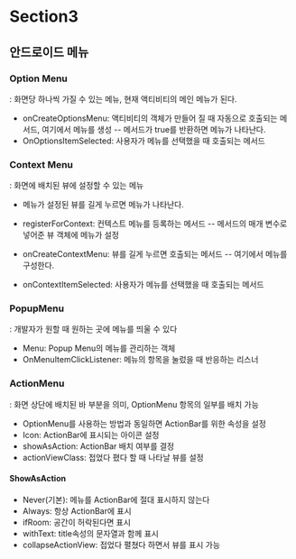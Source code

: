 # Section3
## 안드로이드 메뉴
### Option Menu
: 화면당 하나씩 가질 수 있는 메뉴, 현재 액티비티의 메인 메뉴가 된다.

- onCreateOptionsMenu: 액티비티의 객체가 만들어 질 때 자동으로 호출되는 메서드, 여기에서 메뉴를 생성
-- 메서드가 true를 반환하면 메뉴가 나타난다.
- OnOptionsItemSelected: 사용자가 메뉴를 선택했을 때 호출되는 메서드

### Context Menu
: 화면에 배치된 뷰에 설정할 수 있는 메뉴
- 메뉴가 설정된 뷰를 길게 누르면 메뉴가 나타난다.

- registerForContext: 컨텍스트 메뉴를 등록하는 메서드
-- 메서드의 매개 변수로 넣어준 뷰 객체에 메뉴가 설정
- onCreateContextMenu: 뷰를 길게 누르면 호출되는 메서드
-- 여기에서 메뉴를 구성한다.
- onContextItemSelected: 사용자가 메뉴를 선택했을 때 호출되는 메서드

### PopupMenu
: 개발자가 원할 때 원하는 곳에 메뉴를 띄울 수 있다

- Menu: Popup Menu의 메뉴를 관리하는 객체
- OnMenuItemClickListener: 메뉴의 항목을 눌렀을 때 반응하는 리스너

### ActionMenu
: 화면 상단에 배치된 바 부분을 의미, OptionMenu 항목의 일부를 배치 가능

- OptionMenu를 사용하는 방법과 동일하면 ActionBar를 위한 속성을 설정
- Icon: ActionBar에 표시되는 아이콘 설정
- showAsAction: ActionBar 배치 여부를 결정
- actionViewClass: 접었다 폈다 할 때 나타날 뷰를 설정


#### ShowAsAction
- Never(기본): 메뉴를 ActionBar에 절대 표시하지 않는다
- Always: 항상 ActionBar에 표시
- ifRoom: 공간이 허락된다면 표시
- withText: title속성의 문자열과 함께 표시
- collapseActionView: 접었다 펼쳤다 하면서 뷰를 표시 가능

